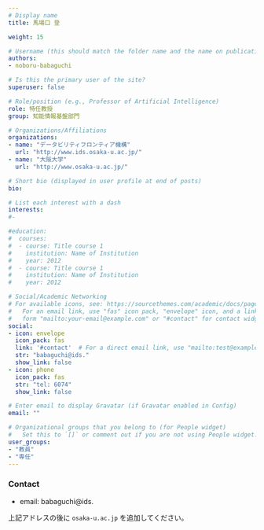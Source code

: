 ```yaml
---
# Display name
title: 馬場口 登

weight: 15

# Username (this should match the folder name and the name on publications)
authors:
- noboru-babaguchi

# Is this the primary user of the site?
superuser: false

# Role/position (e.g., Professor of Artificial Intelligence)
role: 特任教授
group: 知能情報基盤部門

# Organizations/Affiliations
organizations:
- name: "データビリティフロンティア機構"
  url: "http://www.ids.osaka-u.ac.jp/"
- name: "大阪大学"
  url: "http://www.osaka-u.ac.jp/"

# Short bio (displayed in user profile at end of posts)
bio: 

# List each interest with a dash
interests:
#- 

#education:
#  courses:
#  - course: Title course 1
#    institution: Name of Institution
#    year: 2012
#  - course: Title course 1
#    institution: Name of Institution
#    year: 2012

# Social/Academic Networking
# For available icons, see: https://sourcethemes.com/academic/docs/page-builder/#icons
#   For an email link, use "fas" icon pack, "envelope" icon, and a link in the
#   form "mailto:your-email@example.com" or "#contact" for contact widget.
social:
- icon: envelope
  icon_pack: fas
  link: '#contact'  # For a direct email link, use "mailto:test@example.org".
  str: "babaguchi@ids."
  show_link: false
- icon: phone
  icon_pack: fas
  str: "tel: 6074"
  show_link: false

# Enter email to display Gravatar (if Gravatar enabled in Config)
email: ""

# Organizational groups that you belong to (for People widget)
#   Set this to `[]` or comment out if you are not using People widget.
user_groups:
- "教員"
- "専任"
---
```


### Contact
- email: babaguchi@ids.

上記アドレスの後に `osaka-u.ac.jp` を追加してください。